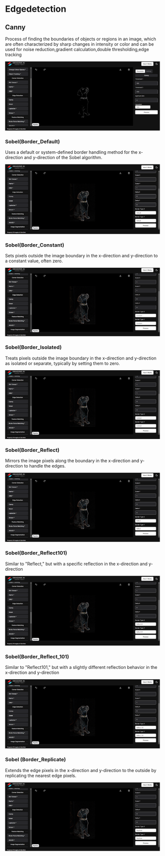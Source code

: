 # **Edgedetection**

## Canny

Process of finding the boundaries of objects or regions in an image, which are often characterized by sharp changes in intensity or color and can be used for noise reduction,gradient calculation,double thresholding,edge tracking

![logo](_media/Advanced%20Function/Edge%20detection/Canny/canny.png)

### Sobel(Border_Default)

Uses a default or system-defined border handling method for the x-direction and y-direction of the Sobel algorithm.

![logo](<_media/Advanced%20Function/Edge%20detection/Sobel/sobel(x%3Ddefault%20y%3Ddefault).png>)

### Sobel(Border_Constant)

Sets pixels outside the image boundary in the x-direction and y-direction to a constant value, often zero.

![logo](<_media/Advanced%20Function/Edge%20detection/Sobel/sobel(x%3Dconstant%20y%3Dconstant).png>)

### Sobel(Border_Isolated)

Treats pixels outside the image boundary in the x-direction and y-direction as isolated or separate, typically by setting them to zero.

![logo](<_media/Advanced%20Function/Edge%20detection/Sobel/sobel(x%3Disolated%20y%3Disolated).png>)

### Sobel(Border_Reflect)

Mirrors the image pixels along the boundary in the x-direction and y-direction to handle the edges.

![logo](<_media/Advanced%20Function/Edge%20detection/Sobel/sobel(x%3Dreflect%20y%3Dreflect).png>)

### Sobel(Border_Reflect101)

Similar to "Reflect," but with a specific reflection in the x-direction and y-direction

![logo](<_media/Advanced%20Function/Edge%20detection/Sobel/sobel(x%3Dreflect101%20y%3Dreflect101).png>)

### Sobel(Border_Reflect_101)

Similar to "Reflect101," but with a slightly different reflection behavior in the x-direction and y-direction

![logo](<_media/Advanced%20Function/Edge%20detection/Sobel/sobel(x%3Dreflect_101%20y%3D%20reflect_101).png>)

### Sobel (Border_Replicate)

Extends the edge pixels in the x-direction and y-direction to the outside by replicating the nearest edge pixels.

![logo](<_media/Advanced%20Function/Edge%20detection/Sobel/sobel(x%3Dreplicate%20y%3Dreplicate).png>)

